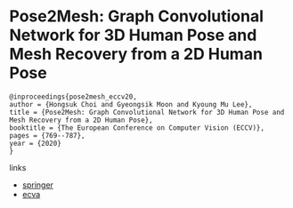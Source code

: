 # Pose2Mesh: Graph Convolutional Network for 3D Human Pose and Mesh Recovery from a 2D Human Pose

```
@inproceedings{pose2mesh_eccv20,
author = {Hongsuk Choi and Gyeongsik Moon and Kyoung Mu Lee},
title = {Pose2Mesh: Graph Convolutional Network for 3D Human Pose and Mesh Recovery from a 2D Human Pose},
booktitle = {The European Conference on Computer Vision (ECCV)},
pages = {769--787},
year = {2020}
}
```

links
- [springer](https://link.springer.com/chapter/10.1007/978-3-030-58571-6_45)
- [ecva](https://www.ecva.net/papers/eccv_2020/papers_ECCV/html/398_ECCV_2020_paper.php)

